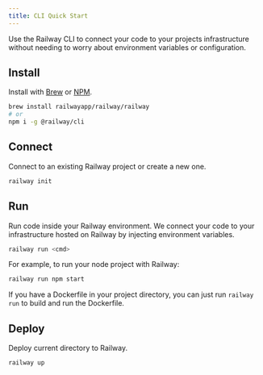 ```yaml
---
title: CLI Quick Start
---
```


Use the Railway CLI to connect your code to your projects infrastructure without
needing to worry about environment variables or configuration.

## Install

Install with [Brew](https://brew.sh) or [NPM](https://www.npmjs.com/package/@railway/cli).

```bash
brew install railwayapp/railway/railway
# or
npm i -g @railway/cli
```

## Connect

Connect to an existing Railway project or create a new one.

```bash
railway init
```

## Run

Run code inside your Railway environment. We connect your code to your
infrastructure hosted on Railway by injecting environment variables.

```bash
railway run <cmd>
```

For example, to run your node project with Railway:

```bash
railway run npm start
```

If you have a Dockerfile in your project directory, you can just run
`railway run` to build and run the Dockerfile.

## Deploy

Deploy current directory to Railway.

```bash
railway up
```
